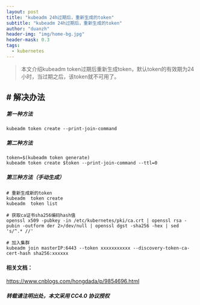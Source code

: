 ```yaml
---
layout: post
title: "kubeadm 24h过期后，重新生成的token"
subtitle: "kubeadm 24h过期后，重新生成的token"
author: "duanzh"
header-img: "img/home-bg.jpg"
header-mask: 0.3
tags:
  - kubernetes
---
```



>本文介绍kubeadm token过期后重新生成token，默认token的有效期为24小时，当过期之后，该token就不可用了。

## # 解决办法
##### 第一种方法
```
kubeadm token create --print-join-command
```
#####  第二种方法
```
token=$(kubeadm token generate)
kubeadm token create $token --print-join-command --ttl=0
```
##### 第三种方法（手动生成）
```
# 重新生成新的token
kubeadm  token create
kubeadm  token list

# 获取ca证书sha256编码hash值
openssl x509 -pubkey -in /etc/kubernetes/pki/ca.crt | openssl rsa -pubin -outform der 2>/dev/null | openssl dgst -sha256 -hex | sed 's/^.* //'

# 加入集群
kubeadm join masterIP:6443 --token xxxxxxxxxxx --discovery-token-ca-cert-hash sha256:xxxxxx
```
#### 相关文档：
https://www.cnblogs.com/hongdada/p/9854696.html

##### 转载请注明出处，本文采用 CC4.0 协议授权
